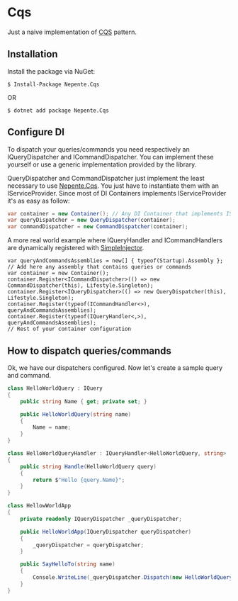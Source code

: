 # Cqs

Just a naive implementation of [CQS](http://martinfowler.com/bliki/CommandQuerySeparation.html) pattern.

## Installation

Install the package via NuGet:

```
$ Install-Package Nepente.Cqs
```

OR

```
$ dotnet add package Nepente.Cqs
```

## Configure DI

To dispatch your queries/commands you need respectively an IQueryDispatcher and ICommandDispatcher.
You can implement these yourself or use a generic implementation provided by the library.

QueryDispatcher and CommandDispatcher just implement the least necessary to use [Nepente.Cqs](https://github.com/nepente/cqs).
You just have to instantiate them with an IServiceProvider. Since most of DI Containers implements IServiceProvider it's as easy as follow:

``` csharp
var container = new Container(); // Any DI Container that implements IServiceProvider. e.g.: SimpleInjector
var queryDispatcher = new QueryDispatcher(container);
var commandDispatcher = new CommandDispatcher(container);
```

A more real world example where IQueryHandler and ICommandHandlers are dynamically registered with [SimpleInjector](https://simpleinjector.org).

```
var queryAndCommandsAssemblies = new[] { typeof(Startup).Assembly }; // Add here any assembly that contains queries or commands
var container = new Container();
container.Register<ICommandDispatcher>(() => new CommandDispatcher(this), Lifestyle.Singleton);
container.Register<IQueryDispatcher>(() => new QueryDispatcher(this), Lifestyle.Singleton);
container.Register(typeof(ICommandHandler<>), queryAndCommandsAssemblies);
container.Register(typeof(IQueryHandler<,>), queryAndCommandsAssemblies);
// Rest of your container configuration
```

## How to dispatch queries/commands

Ok, we have our dispatchers configured. Now let's create a sample query and command.

``` csharp
class HelloWorldQuery : IQuery
{
    public string Name { get; private set; }

    public HelloWorldQuery(string name)
    {
        Name = name;
    }
}

class HelloWorldQueryHandler : IQueryHandler<HelloWorldQuery, string>
{
    public string Handle(HelloWorldQuery query)
    {
        return $"Hello {query.Name}";
    }
}

class HellowWorldApp
{
    private readonly IQueryDispatcher _queryDispatcher;

    public HelloWorldApp(IQueryDispatcher queryDispatcher)
    {
        _queryDispatcher = queryDispatcher;
    }

    public SayHelloTo(string name)
    {
        Console.WriteLine(_queryDispatcher.Dispatch(new HelloWorldQuery(name)));
    }
}
```
